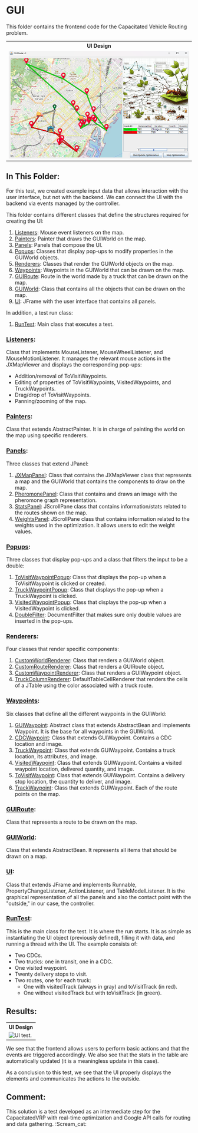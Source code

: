 # GUI

This folder contains the frontend code for the Capacitated Vehicle Routing problem.

<table>
  <tr>
    <th> <b>UI Design </b></th>
  </tr>
  <tr>
    <td> <img src="https://github.com/SergioOyaga/AntColonyAlgorithmExamples/blob/master/src/out/VRP/TestResults/GUI_test_design.png"  title="UI design." alt="UI design." /></td>
  </tr>
</table>

## In This Folder:

For this test, we created example input data that allows interaction with the user interface, but not with the backend. We can connect the UI with the backend via events managed by the controller.

This folder contains different classes that define the structures required for creating the UI:

1.  [Listeners](#listeners): Mouse event listeners on the map.
2.  [Painters](#painters): Painter that draws the GUIWorld on the map.
3.  [Panels](#panels): Panels that compose the UI.
4.  [Popups](#popups): Classes that display pop-ups to modify properties in the GUIWorld objects.
5.  [Renderers](#renderers): Classes that render the GUIWorld objects on the map.
6.  [Waypoints](#waypoints): Waypoints in the GUIWorld that can be drawn on the map.
7.  [GUIRoute](#guiroute): Route in the world made by a truck that can be drawn on the map.
8.  [GUIWorld](#guiworld): Class that contains all the objects that can be drawn on the map.
9.  [UI](#ui): JFrame with the user interface that contains all panels.

In addition, a test run class:

1.  [RunTest](#runtest): Main class that executes a test.

### [Listeners](https://github.com/SergioOyaga/AntColonyAlgorithmExamples/blob/master/src/main/java/org/soyaga/examples/VRP/CapacitatedVRP/GUI/Listeners/JXMouseListener.java):

Class that implements MouseListener, MouseWheelListener, and MouseMotionListener. It manages the relevant mouse actions in the JXMapViewer and displays the corresponding pop-ups:

*   Addition/removal of ToVisitWaypoints.
*   Editing of properties of ToVisitWaypoints, VisitedWaypoints, and TruckWaypoints.
*   Drag/drop of ToVisitWaypoints.
*   Panning/zooming of the map.

### [Painters](https://github.com/SergioOyaga/AntColonyAlgorithmExamples/blob/master/src/main/java/org/soyaga/examples/VRP/CapacitatedVRP/GUI/Painters/WorldPainter.java):

Class that extends AbstractPainter<JXMapViewer>. It is in charge of painting the world on the map using specific renderers.

### [Panels](https://github.com/SergioOyaga/AntColonyAlgorithmExamples/blob/master/src/main/java/org/soyaga/examples/VRP/CapacitatedVRP/GUI/Panels):

Three classes that extend JPanel:

1.  [JXMapPanel](https://github.com/SergioOyaga/AntColonyAlgorithmExamples/blob/master/src/main/java/org/soyaga/examples/VRP/CapacitatedVRP/GUI/Panels/JXMapPanel.java): Class that contains the JXMapViewer class that represents a map and the GUIWorld that contains the components to draw on the map.
2.  [PheromonePanel](https://github.com/SergioOyaga/AntColonyAlgorithmExamples/blob/master/src/main/java/org/soyaga/examples/VRP/CapacitatedVRP/GUI/Panels/PheromonePanel.java): Class that contains and draws an image with the pheromone graph representation.
3.  [StatsPanel](https://github.com/SergioOyaga/AntColonyAlgorithmExamples/blob/master/src/main/java/org/soyaga/examples/VRP/CapacitatedVRP/GUI/Panels/StatsPanel.java): JScrollPane class that contains information/stats related to the routes shown on the map.
4.  [WeightsPanel](https://github.com/SergioOyaga/AntColonyAlgorithmExamples/blob/master/src/main/java/org/soyaga/examples/VRP/CapacitatedVRP/GUI/Panels/WeightsPanel.java): JScrollPane class that contains information related to the weights used in the optimization. It allows users to edit the weight values.

### [Popups](https://github.com/SergioOyaga/AntColonyAlgorithmExamples/blob/master/src/main/java/org/soyaga/examples/VRP/CapacitatedVRP/GUI/Popups):

Three classes that display pop-ups and a class that filters the input to be a double:

1.  [ToVisitWaypointPopup](https://github.com/SergioOyaga/AntColonyAlgorithmExamples/blob/master/src/main/java/org/soyaga/examples/VRP/CapacitatedVRP/GUI/Popups/ToVisitWaypointPopup.java): Class that displays the pop-up when a ToVisitWaypoint is clicked or created.
2.  [TruckWaypointPopup](https://github.com/SergioOyaga/AntColonyAlgorithmExamples/blob/master/src/main/java/org/soyaga/examples/VRP/CapacitatedVRP/GUI/Popups/TruckWaypointPopup.java): Class that displays the pop-up when a TruckWaypoint is clicked.
3.  [VisitedWaypointPopup](https://github.com/SergioOyaga/AntColonyAlgorithmExamples/blob/master/src/main/java/org/soyaga/examples/VRP/CapacitatedVRP/GUI/Popups/VisitedWaypointPopup.java): Class that displays the pop-up when a VisitedWaypoint is clicked.
4.  [DoubleFilter](https://github.com/SergioOyaga/AntColonyAlgorithmExamples/blob/master/src/main/java/org/soyaga/examples/VRP/CapacitatedVRP/GUI/Popups/DoubleFilter.java): DocumentFilter that makes sure only double values are inserted in the pop-ups.

### [Renderers](https://github.com/SergioOyaga/AntColonyAlgorithmExamples/blob/master/src/main/java/org/soyaga/examples/VRP/CapacitatedVRP/GUI/Renderers):

Four classes that render specific components:

1.  [CustomWorldRenderer](https://github.com/SergioOyaga/AntColonyAlgorithmExamples/blob/master/src/main/java/org/soyaga/examples/VRP/CapacitatedVRP/GUI/Renderers/CustomWorldRenderer.java): Class that renders a GUIWorld object.
2.  [CustomRouteRenderer](https://github.com/SergioOyaga/AntColonyAlgorithmExamples/blob/master/src/main/java/org/soyaga/examples/VRP/CapacitatedVRP/GUI/Renderers/CustomRouteRenderer.java): Class that renders a GUIRoute object.
3.  [CustomWaypointRenderer](https://github.com/SergioOyaga/AntColonyAlgorithmExamples/blob/master/src/main/java/org/soyaga/examples/VRP/CapacitatedVRP/GUI/Renderers/CustomWaypointRenderer.java): Class that renders a GUIWaypoint object.
4.  [TruckColumnRenderer](https://github.com/SergioOyaga/AntColonyAlgorithmExamples/blob/master/src/main/java/org/soyaga/examples/VRP/CapacitatedVRP/GUI/Renderers/TruckColumnRenderer.java): DefaultTableCellRenderer that renders the cells of a JTable using the color associated with a truck route.

### [Waypoints](https://github.com/SergioOyaga/AntColonyAlgorithmExamples/blob/master/src/main/java/org/soyaga/examples/VRP/CapacitatedVRP/GUI/Waypoints):

Six classes that define all the different waypoints in the GUIWorld:

1.  [GUIWaypoint](https://github.com/SergioOyaga/AntColonyAlgorithmExamples/blob/master/src/main/java/org/soyaga/examples/VRP/CapacitatedVRP/GUI/Waypoints/GUIWaypoint.java): Abstract class that extends AbstractBean and implements Waypoint. It is the base for all waypoints in the GUIWorld.
2.  [CDCWaypoint](https://github.com/SergioOyaga/AntColonyAlgorithmExamples/blob/master/src/main/java/org/soyaga/examples/VRP/CapacitatedVRP/GUI/Waypoints/CDCWaypoint.java): Class that extends GUIWaypoint. Contains a CDC location and image.
3.  [TruckWaypoint](https://github.com/SergioOyaga/AntColonyAlgorithmExamples/blob/master/src/main/java/org/soyaga/examples/VRP/CapacitatedVRP/GUI/Waypoints/TruckWaypoint.java): Class that extends GUIWaypoint. Contains a truck location, its attributes, and image.
4.  [VisitedWaypoint](https://github.com/SergioOyaga/AntColonyAlgorithmExamples/blob/master/src/main/java/org/soyaga/examples/VRP/CapacitatedVRP/GUI/Waypoints/VisitedWaypoint.java): Class that extends GUIWaypoint. Contains a visited waypoint location, delivered quantity, and image.
5.  [ToVisitWaypoint](https://github.com/SergioOyaga/AntColonyAlgorithmExamples/blob/master/src/main/java/org/soyaga/examples/VRP/CapacitatedVRP/GUI/Waypoints/ToVisitWaypoint.java): Class that extends GUIWaypoint. Contains a delivery stop location, the quantity to deliver, and image.
6.  [TrackWaypoint](https://github.com/SergioOyaga/AntColonyAlgorithmExamples/blob/master/src/main/java/org/soyaga/examples/VRP/CapacitatedVRP/GUI/Waypoints/TrackWaypoint.java): Class that extends GUIWaypoint. Each of the route points on the map.

### [GUIRoute](https://github.com/SergioOyaga/AntColonyAlgorithmExamples/blob/master/src/main/java/org/soyaga/examples/VRP/CapacitatedVRP/GUI/GUIRoute.java):

Class that represents a route to be drawn on the map.

### [GUIWorld](https://github.com/SergioOyaga/AntColonyAlgorithmExamples/blob/master/src/main/java/org/soyaga/examples/VRP/CapacitatedVRP/GUI/GUIWorld.java):

Class that extends AbstractBean. It represents all items that should be drawn on a map.

### [UI](https://github.com/SergioOyaga/AntColonyAlgorithmExamples/blob/master/src/main/java/org/soyaga/examples/VRP/CapacitatedVRP/GUI/UI.java):

Class that extends JFrame and implements Runnable, PropertyChangeListener, ActionListener, and TableModelListener. It is the graphical representation of all the panels and also the contact point with the "outside," in our case, the controller.

### [RunTest](https://github.com/SergioOyaga/AntColonyAlgorithmExamples/blob/master/src/main/java/org/soyaga/examples/VRP/CapacitatedVRP/GUI/RunTest.java):

This is the main class for the test. It is where the run starts. It is as simple as instantiating the UI object (previously defined), filling it with data, and running a thread with the UI. The example consists of:

*   Two CDCs.
*   Two trucks: one in transit, one in a CDC.
*   One visited waypoint.
*   Twenty delivery stops to visit.
*   Two routes, one for each truck:
    *   One with visitedTrack (always in gray) and toVisitTrack (in red).
    *   One without visitedTrack but with toVisitTrack (in green).

## Results:

<table>
  <tr>
    <th> <b>UI Design </b></th>
  </tr>
  <tr>
    <td> <img src="https://github.com/SergioOyaga/AntColonyAlgorithmExamples/blob/master/src/out/VRP/TestResults/GUI_test_explain.gif"  title="UI test." alt="UI test." /></td>
  </tr>
</table>

We see that the frontend allows users to perform basic actions and that the events are triggered accordingly. We also see that the stats in the table are automatically updated (it is a meaningless update in this case).

As a conclusion to this test, we see that the UI properly displays the elements and communicates the actions to the outside.

## Comment:

This solution is a test developed as an intermediate step for the CapacitatedVRP with real-time optimization and Google API calls for routing and data gathering. :Scream_cat:


